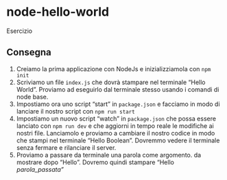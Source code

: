 node-hello-world
===
Esercizio
## Consegna

1. Creiamo la prima applicazione con NodeJs e inizializziamola con `npm init`
2. Scriviamo un file `index.js` che dovrà stampare nel terminale “Hello World”. Proviamo ad eseguirlo dal terminale stesso usando i comandi di node base.
3. Impostiamo ora uno script “start” in `package.json` e facciamo in modo di lanciare il nostro script con `npm run start`
4. Impostiamo un nuovo script “watch” in `package.json` che possa essere lanciato con `npm run dev` e che aggiorni in tempo reale le modifiche ai nostri file. 
Lanciamolo e proviamo a cambiare il nostro codice in modo che stampi nel terminale “Hello Boolean”. Dovremmo vedere il terminale senza fermare e rilanciare il server.
5. Proviamo a passare da terminale una parola come argomento. da mostrare dopo “Hello”. Dovremo quindi stampare “Hello *parola_passata”*